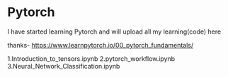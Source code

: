 # Pytorch
 I have started learning Pytorch and will upload all my learning(code) here

thanks- https://www.learnpytorch.io/00_pytorch_fundamentals/

1.Introduction_to_tensors.ipynb
2.pytorch_workflow.ipynb
3.Neural_Network_Classification.ipynb